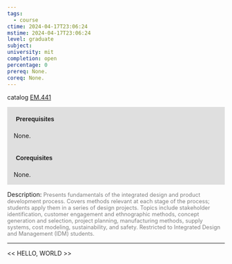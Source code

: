 ```yaml
---
tags:
  - course
ctime: 2024-04-17T23:06:24
mstime: 2024-04-17T23:06:24
level: graduate
subject: 
university: mit
completion: open
percentage: 0
prereq: None.
coreq: None.
---
```


catalog [EM.441](http://student.mit.edu/catalog/mEMa.html#EM.441)

<span style="display: block; padding: 15px; background-color: rgb(100, 100, 100, 0.2);"><font id="m_prereq3908_0" style="display: block; font-family: Arial, sans-serif; font-weight: bold; padding: 5px">Prerequisites</font><br><span id="prereq3908_0">None.</span></span>
<span style="display: block; padding: 15px; background-color: rgb(100, 100, 100, 0.2);"><font id="m_coreq3908_0" style="display: block; font-family: Arial, sans-serif; font-weight: bold; padding: 5px">Corequisites</font><br><span id="coreq3908_0">None.</span></span>

<font style="">Description:</font>
<font style="color: grey; font-size: 0.8rem;">Presents fundamentals of the integrated design and product development process. Covers methods relevant at each stage of the process; students apply them in a series of design projects. Topics include stakeholder identification, customer engagement and ethnographic methods, concept generation and selection, project planning, manufacturing methods, supply systems, cost modeling, sustainability, and safety. Restricted to Integrated Design and Management (IDM) students.</font>



---

<< HELLO, WORLD >>
